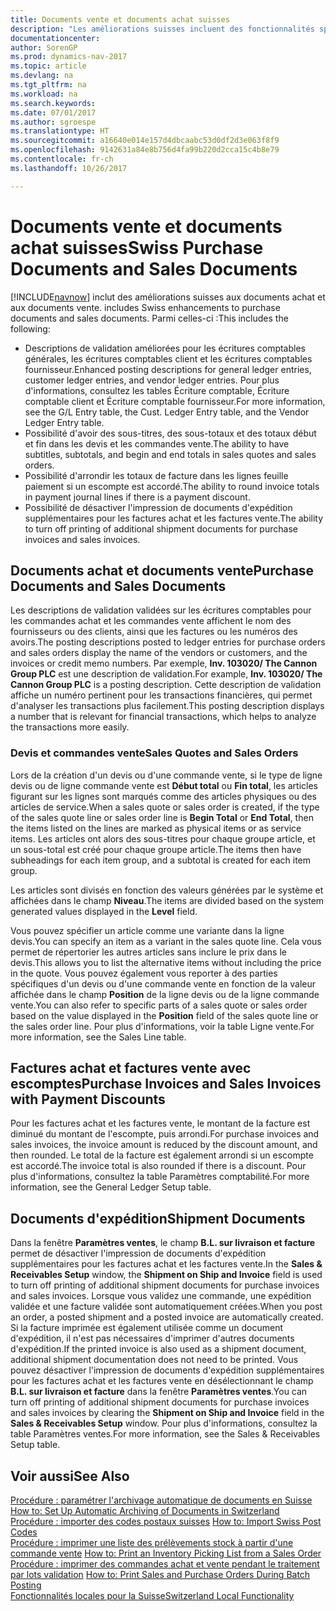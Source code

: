 ```yaml
---
title: Documents vente et documents achat suisses
description: "Les améliorations suisses incluent des fonctionnalités spéciales concernant les documents achat et vente."
documentationcenter: 
author: SorenGP
ms.prod: dynamics-nav-2017
ms.topic: article
ms.devlang: na
ms.tgt_pltfrm: na
ms.workload: na
ms.search.keywords: 
ms.date: 07/01/2017
ms.author: sgroespe
ms.translationtype: HT
ms.sourcegitcommit: a16640e014e157d4dbcaabc53d0df2d3e063f8f9
ms.openlocfilehash: 9142631a84e8b756d4fa99b220d2cca15c4b8e79
ms.contentlocale: fr-ch
ms.lasthandoff: 10/26/2017

---
```

# <a name="swiss-purchase-documents-and-sales-documents"></a><span data-ttu-id="ac8d5-103">Documents vente et documents achat suisses</span><span class="sxs-lookup"><span data-stu-id="ac8d5-103">Swiss Purchase Documents and Sales Documents</span></span>
[!INCLUDE[navnow](../../includes/navnow_md.md)]<span data-ttu-id="ac8d5-104"> inclut des améliorations suisses aux documents achat et aux documents vente.</span><span class="sxs-lookup"><span data-stu-id="ac8d5-104"> includes Swiss enhancements to purchase documents and sales documents.</span></span> <span data-ttu-id="ac8d5-105">Parmi celles-ci :</span><span class="sxs-lookup"><span data-stu-id="ac8d5-105">This includes the following:</span></span>  

- <span data-ttu-id="ac8d5-106">Descriptions de validation améliorées pour les écritures comptables générales, les écritures comptables client et les écritures comptables fournisseur.</span><span class="sxs-lookup"><span data-stu-id="ac8d5-106">Enhanced posting descriptions for general ledger entries, customer ledger entries, and vendor ledger entries.</span></span> <span data-ttu-id="ac8d5-107">Pour plus d'informations, consultez les tables Écriture comptable, Écriture comptable client et Écriture comptable fournisseur.</span><span class="sxs-lookup"><span data-stu-id="ac8d5-107">For more information, see the G/L Entry table, the Cust. Ledger Entry table, and the Vendor Ledger Entry table.</span></span>  
- <span data-ttu-id="ac8d5-108">Possibilité d'avoir des sous-titres, des sous-totaux et des totaux début et fin dans les devis et les commandes vente.</span><span class="sxs-lookup"><span data-stu-id="ac8d5-108">The ability to have subtitles, subtotals, and begin and end totals in sales quotes and sales orders.</span></span>  
- <span data-ttu-id="ac8d5-109">Possibilité d'arrondir les totaux de facture dans les lignes feuille paiement si un escompte est accordé.</span><span class="sxs-lookup"><span data-stu-id="ac8d5-109">The ability to round invoice totals in payment journal lines if there is a payment discount.</span></span>  
- <span data-ttu-id="ac8d5-110">Possibilité de désactiver l'impression de documents d'expédition supplémentaires pour les factures achat et les factures vente.</span><span class="sxs-lookup"><span data-stu-id="ac8d5-110">The ability to turn off printing of additional shipment documents for purchase invoices and sales invoices.</span></span>  

## <a name="purchase-documents-and-sales-documents"></a><span data-ttu-id="ac8d5-111">Documents achat et documents vente</span><span class="sxs-lookup"><span data-stu-id="ac8d5-111">Purchase Documents and Sales Documents</span></span>  
<span data-ttu-id="ac8d5-112">Les descriptions de validation validées sur les écritures comptables pour les commandes achat et les commandes vente affichent le nom des fournisseurs ou des clients, ainsi que les factures ou les numéros des avoirs.</span><span class="sxs-lookup"><span data-stu-id="ac8d5-112">The posting descriptions posted to ledger entries for purchase orders and sales orders display the name of the vendors or customers, and the invoices or credit memo numbers.</span></span> <span data-ttu-id="ac8d5-113">Par exemple, **Inv. 103020/ The Cannon Group PLC** est une description de validation.</span><span class="sxs-lookup"><span data-stu-id="ac8d5-113">For example, **Inv. 103020/ The Cannon Group PLC** is a posting description.</span></span> <span data-ttu-id="ac8d5-114">Cette description de validation affiche un numéro pertinent pour les transactions financières, qui permet d'analyser les transactions plus facilement.</span><span class="sxs-lookup"><span data-stu-id="ac8d5-114">This posting description displays a number that is relevant for financial transactions, which helps to analyze the transactions more easily.</span></span>  

### <a name="sales-quotes-and-sales-orders"></a><span data-ttu-id="ac8d5-115">Devis et commandes vente</span><span class="sxs-lookup"><span data-stu-id="ac8d5-115">Sales Quotes and Sales Orders</span></span>  
<span data-ttu-id="ac8d5-116">Lors de la création d'un devis ou d'une commande vente, si le type de ligne devis ou de ligne commande vente est **Début total** ou **Fin total**, les articles figurant sur les lignes sont marqués comme des articles physiques ou des articles de service.</span><span class="sxs-lookup"><span data-stu-id="ac8d5-116">When a sales quote or sales order is created, if the type of the sales quote line or sales order line is **Begin Total** or **End Total**, then the items listed on the lines are marked as physical items or as service items.</span></span> <span data-ttu-id="ac8d5-117">Les articles ont alors des sous-titres pour chaque groupe article, et un sous-total est créé pour chaque groupe article.</span><span class="sxs-lookup"><span data-stu-id="ac8d5-117">The items then have subheadings for each item group, and a subtotal is created for each item group.</span></span>  

<span data-ttu-id="ac8d5-118">Les articles sont divisés en fonction des valeurs générées par le système et affichées dans le champ **Niveau**.</span><span class="sxs-lookup"><span data-stu-id="ac8d5-118">The items are divided based on the system generated values displayed in the **Level** field.</span></span>  

<span data-ttu-id="ac8d5-119">Vous pouvez spécifier un article comme une variante dans la ligne devis.</span><span class="sxs-lookup"><span data-stu-id="ac8d5-119">You can specify an item as a variant in the sales quote line.</span></span> <span data-ttu-id="ac8d5-120">Cela vous permet de répertorier les autres articles sans inclure le prix dans le devis.</span><span class="sxs-lookup"><span data-stu-id="ac8d5-120">This allows you to list the alternative items without including the price in the quote.</span></span> <span data-ttu-id="ac8d5-121">Vous pouvez également vous reporter à des parties spécifiques d'un devis ou d'une commande vente en fonction de la valeur affichée dans le champ **Position** de la ligne devis ou de la ligne commande vente.</span><span class="sxs-lookup"><span data-stu-id="ac8d5-121">You can also refer to specific parts of a sales quote or sales order based on the value displayed in the **Position** field of the sales quote line or the sales order line.</span></span> <span data-ttu-id="ac8d5-122">Pour plus d'informations, voir la table Ligne vente.</span><span class="sxs-lookup"><span data-stu-id="ac8d5-122">For more information, see the Sales Line table.</span></span>  

## <a name="purchase-invoices-and-sales-invoices-with-payment-discounts"></a><span data-ttu-id="ac8d5-123">Factures achat et factures vente avec escomptes</span><span class="sxs-lookup"><span data-stu-id="ac8d5-123">Purchase Invoices and Sales Invoices with Payment Discounts</span></span>  
<span data-ttu-id="ac8d5-124">Pour les factures achat et les factures vente, le montant de la facture est diminué du montant de l'escompte, puis arrondi.</span><span class="sxs-lookup"><span data-stu-id="ac8d5-124">For purchase invoices and sales invoices, the invoice amount is reduced by the discount amount, and then rounded.</span></span> <span data-ttu-id="ac8d5-125">Le total de la facture est également arrondi si un escompte est accordé.</span><span class="sxs-lookup"><span data-stu-id="ac8d5-125">The invoice total is also rounded if there is a discount.</span></span> <span data-ttu-id="ac8d5-126">Pour plus d'informations, consultez la table Paramètres comptabilité.</span><span class="sxs-lookup"><span data-stu-id="ac8d5-126">For more information, see the General Ledger Setup table.</span></span>  

## <a name="shipment-documents"></a><span data-ttu-id="ac8d5-127">Documents d'expédition</span><span class="sxs-lookup"><span data-stu-id="ac8d5-127">Shipment Documents</span></span>  
<span data-ttu-id="ac8d5-128">Dans la fenêtre **Paramètres ventes**, le champ **B.L. sur livraison et facture** permet de désactiver l'impression de documents d'expédition supplémentaires pour les factures achat et les factures vente.</span><span class="sxs-lookup"><span data-stu-id="ac8d5-128">In the **Sales & Receivables Setup** window, the **Shipment on Ship and Invoice** field is used to turn off printing of additional shipment documents for purchase invoices and sales invoices.</span></span> <span data-ttu-id="ac8d5-129">Lorsque vous validez une commande, une expédition validée et une facture validée sont automatiquement créées.</span><span class="sxs-lookup"><span data-stu-id="ac8d5-129">When you post an order, a posted shipment and a posted invoice are automatically created.</span></span> <span data-ttu-id="ac8d5-130">Si la facture imprimée est également utilisée comme un document d'expédition, il n'est pas nécessaires d'imprimer d'autres documents d'expédition.</span><span class="sxs-lookup"><span data-stu-id="ac8d5-130">If the printed invoice is also used as a shipment document, additional shipment documentation does not need to be printed.</span></span> <span data-ttu-id="ac8d5-131">Vous pouvez désactiver l'impression de documents d'expédition supplémentaires pour les factures achat et les factures vente en désélectionnant le champ **B.L. sur livraison et facture** dans la fenêtre **Paramètres ventes**.</span><span class="sxs-lookup"><span data-stu-id="ac8d5-131">You can turn off printing of additional shipment documents for purchase invoices and sales invoices by clearing the **Shipment on Ship and Invoice** field in the **Sales & Receivables Setup** window.</span></span> <span data-ttu-id="ac8d5-132">Pour plus d'informations, consultez la table Paramètres ventes.</span><span class="sxs-lookup"><span data-stu-id="ac8d5-132">For more information, see the Sales & Receivables Setup table.</span></span>  

## <a name="see-also"></a><span data-ttu-id="ac8d5-133">Voir aussi</span><span class="sxs-lookup"><span data-stu-id="ac8d5-133">See Also</span></span>  
 <span data-ttu-id="ac8d5-134">[Procédure : paramétrer l'archivage automatique de documents en Suisse](how-to-set-up-automatic-archiving-of-documents-in-switzerland.md) </span><span class="sxs-lookup"><span data-stu-id="ac8d5-134">[How to: Set Up Automatic Archiving of Documents in Switzerland](how-to-set-up-automatic-archiving-of-documents-in-switzerland.md) </span></span>  
 <span data-ttu-id="ac8d5-135">[Procédure : importer des codes postaux suisses](how-to-import-swiss-post-codes.md) </span><span class="sxs-lookup"><span data-stu-id="ac8d5-135">[How to: Import Swiss Post Codes](how-to-import-swiss-post-codes.md) </span></span>  
 <span data-ttu-id="ac8d5-136">[Procédure : imprimer une liste des prélèvements stock à partir d'une commande vente](how-to-print-an-inventory-picking-list-from-a-sales-order.md) </span><span class="sxs-lookup"><span data-stu-id="ac8d5-136">[How to: Print an Inventory Picking List from a Sales Order](how-to-print-an-inventory-picking-list-from-a-sales-order.md) </span></span>  
 <span data-ttu-id="ac8d5-137">[Procédure : imprimer des commandes achat et vente pendant le traitement par lots validation](how-to-print-sales-and-purchase-orders-during-batch-posting.md) </span><span class="sxs-lookup"><span data-stu-id="ac8d5-137">[How to: Print Sales and Purchase Orders During Batch Posting](how-to-print-sales-and-purchase-orders-during-batch-posting.md) </span></span>  
 [<span data-ttu-id="ac8d5-138">Fonctionnalités locales pour la Suisse</span><span class="sxs-lookup"><span data-stu-id="ac8d5-138">Switzerland Local Functionality</span></span>](switzerland-local-functionality.md)

